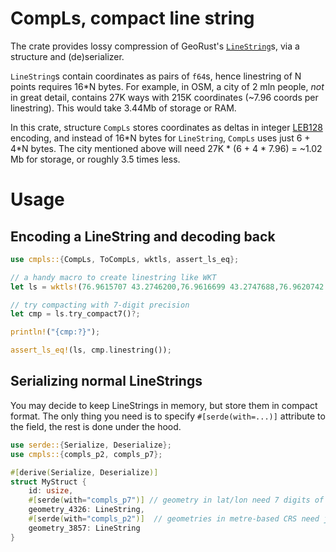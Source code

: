 # CompLs, compact line string

The crate provides lossy compression of GeoRust's [`LineString`](https://docs.rs/geo/latest/geo/geometry/struct.LineString.html)s, via a structure and (de)serializer.

`LineString`s contain coordinates as pairs of `f64`s, hence linestring of N points requires 16\*N bytes. For example, in OSM, a city of 2 mln people, *not* in great detail, contains 27K ways with 215K coordinates (~7.96 coords per linestring). This would take 3.44Mb of storage or RAM.

In this crate, structure `CompLs` stores coordinates as deltas in integer [LEB128](https://en.wikipedia.org/wiki/LEB128) encoding, and instead of 16\*N bytes for `LineString`, `CompLs` uses just 6 + 4\*N bytes. The city mentioned above will need 27K \* (6 + 4 \* 7.96) = ~1.02 Mb for storage, or roughly 3.5 times less.

# Usage

## Encoding a LineString and decoding back

```rust
use cmpls::{CompLs, ToCompLs, wktls, assert_ls_eq};

// a handy macro to create linestring like WKT
let ls = wktls!(76.9615707 43.2746200,76.9616699 43.2747688,76.9620742 43.2753715,76.9627532 43.2764091,76.9629516 43.2765502,76.9630584 43.2765998);

// try compacting with 7-digit precision
let cmp = ls.try_compact7()?;

println!("{cmp:?}");

assert_ls_eq!(ls, cmp.linestring());
```

## Serializing normal LineStrings

You may decide to keep LineStrings in memory, but store them in compact format. The only thing you need is to specify `#[serde(with=...)]` attribute to the field, the rest is done under the hood.

```rust
use serde::{Serialize, Deserialize};
use cmpls::{compls_p2, compls_p7};

#[derive(Serialize, Deserialize)]
struct MyStruct {
	id: usize,
	#[serde(with="compls_p7")] // geometry in lat/lon need 7 digits of precision, hence compls_p7
	geometry_4326: LineString,
	#[serde(with="compls_p2")]  // geometries in metre-based CRS need just 2 digits, use compls_p2
	geometry_3857: LineString
}
```
